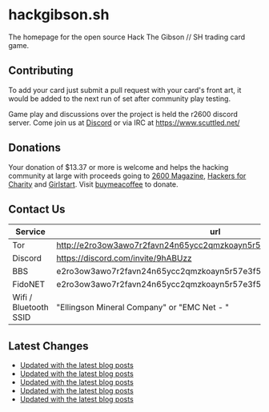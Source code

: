 # hackgibson.sh
The homepage for the open source Hack The Gibson // SH trading card game.


## Contributing

To add your card just submit a pull request with your card's front art, it would be added to the next run of set after community play testing.

Game play and discussions over the project is held the r2600 discord server. Come join us at [Discord](https://discord.com/invite/9hABUzz) or via IRC at https://www.scuttled.net/


## Donations

Your donation of $13.37 or more is welcome and helps the hacking community at large with proceeds going to [2600 Magazine](https://2600.com/), [Hackers for Charity](https://hackersforcharity.org) and [Girlstart](https://girlstart.org).  Visit [buymeacoffee](https://www.buymeacoffee.com/hackgibson.sh) to donate.


## Contact Us

Service | url
-|-
Tor | http://e2ro3ow3awo7r2favn24n65ycc2qmzkoayn5r57e3f56nvjwdcgg32ad.onion
Discord | https://discord.com/invite/9hABUzz
BBS | e2ro3ow3awo7r2favn24n65ycc2qmzkoayn5r57e3f56nvjwdcgg32ad.onion:23
FidoNET | e2ro3ow3awo7r2favn24n65ycc2qmzkoayn5r57e3f56nvjwdcgg32ad.onion:24554
Wifi / Bluetooth SSID | "Ellingson Mineral Company" or "EMC Net - <fidonet address>"

## Latest Changes
<!-- BLOG-POST-LIST:START -->
- [Updated with the latest blog posts](https://github.com/DFW2600/hackgibson.sh/commit/e8f29a96f3953db756f61110b07ece189eaf90f8)
- [Updated with the latest blog posts](https://github.com/DFW2600/hackgibson.sh/commit/7261f43f086dc7cede80c69a727836530c6b5638)
- [Updated with the latest blog posts](https://github.com/DFW2600/hackgibson.sh/commit/26e953730b2d549c97779119ccf7e66a1073becf)
- [Updated with the latest blog posts](https://github.com/DFW2600/hackgibson.sh/commit/91a5c43347668e7f1494ed507c002df377ac5652)
- [Updated with the latest blog posts](https://github.com/DFW2600/hackgibson.sh/commit/b6aaaf4435d3ff8e83c36434a47bcf1e96c46eff)
<!-- BLOG-POST-LIST:END -->
